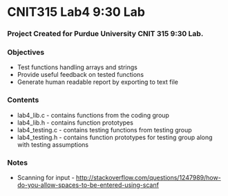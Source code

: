 # CNIT315 Lab4 9:30 Lab

### Project Created for Purdue University CNIT 315 9:30 Lab.

### Objectives
* Test functions handling arrays and strings
* Provide useful feedback on tested functions
* Generate human readable report by exporting to text file


### Contents

* lab4_lib.c - contains functions from the coding group
* lab4_lib.h - contains function prototypes
* lab4_testing.c - contains testing functions from testing group
* lab4_testing.h - contains function prototypes for testing group along with testing assumptions


### Notes

* Scanning for input - http://stackoverflow.com/questions/1247989/how-do-you-allow-spaces-to-be-entered-using-scanf
